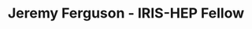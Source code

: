 ---
permalink: /fellows/JeremyFerguson.html
layout: fellow
pagetype: fellow
active: false
title: Jeremy Ferguson - IRIS-HEP Fellow
fellow-name: Jeremy Ferguson
project_title: Graph Methods for Particle Tracking
focus-area: ia
dates:
  start: 2021-01-04
  end: 2021-06-19
photo: /assets/images/team/Jeremy-Ferguson.jpg
institution: University of California-Berkeley
e-mail: jmfergie@berkeley.edu
mentors:
- Daniel Murnane (LBNL)
project_goal: >
  Investigate post-processing algorithms for the output of graph neural networks for
  particle tracks. Apply traditional graph algorithms and end-to-end machine learning
  techniques to the TrackML and ATLAS datasets to label tracks. This will allow for
  faster processing of particle tracks while still producing meaningful results.
proposal: /assets/pdf/Fellow-Jeremy-Ferguson-Proposal.pdf
presentations:
- title: Graph Methods for Particle Tracking
  date: 2021-06-28
  url: https://indico.cern.ch/event/1041106/contributions/4373477/attachments/2272534/3859780/IRIS-HEP_6-28.pdf
  meeting: IRIS-HEP Topical Meetings
  meetingurl: https://indico.cern.ch/event/1041106/
  recordingurl: https://www.youtube.com/watch?v=2BnMALmU5CQ
  focus-area: ia
github-username: jeremyferguson
current_status: >
  <strong>January 2022</strong> - Research Intern at UC Berkeley PLAIT Lab

linkedin-profile: https://www.linkedin.com/in/jeremy-ferguson-66051715a/
---
